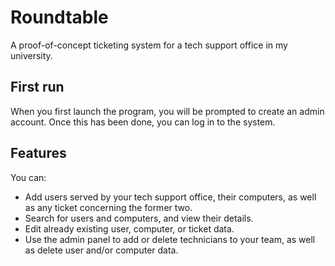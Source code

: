# Roundtable
A proof-of-concept ticketing system for a tech support office in my university.

## First run
When you first launch the program, you will be prompted to create an admin account. Once this has been done, you can log in to the system.

## Features
You can:
- Add users served by your tech support office, their computers, as well as any ticket concerning the former two.
- Search for users and computers, and view their details.
- Edit already existing user, computer, or ticket data.
- Use the admin panel to add or delete technicians to your team, as well as delete user and/or computer data.